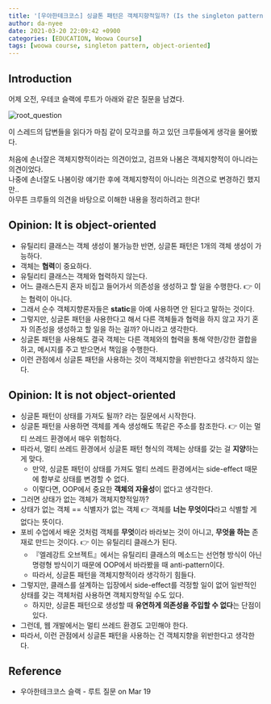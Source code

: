 ```yaml
---
title: '[우아한테크코스] 싱글톤 패턴은 객체지향적일까? (Is the singleton pattern object-oriented?)'
author: da-nyee
date: 2021-03-20 22:09:42 +0900
categories: [EDUCATION, Woowa Course]
tags: [woowa course, singleton pattern, object-oriented]
---
```


## Introduction

어제 오전, 우테코 슬랙에 루트가 아래와 같은 질문을 남겼다.<br/>

![root_question](https://user-images.githubusercontent.com/50176238/111861709-af596000-8993-11eb-9b9d-53206d33f009.PNG)

이 스레드의 답변들을 읽다가 마침 같이 모각코를 하고 있던 크루들에게 생각을 물어봤다.<br/>

처음에 손너잘은 객체지향적이라는 의견이었고, 검프와 나봄은 객체지향적이 아니라는 의견이었다.<br/>
나중에 손너잘도 나봄이랑 얘기한 후에 객체지향적이 아니라는 의견으로 변경하긴 했지만..<br/>
아무튼 크루들의 의견을 바탕으로 이해한 내용을 정리하려고 한다!<br/>

## Opinion: It is object-oriented

- 유틸리티 클래스는 객체 생성이 불가능한 반면, 싱글톤 패턴은 1개의 객체 생성이 가능하다.
- 객체는 <b>협력</b>이 중요하다.
- 유틸리티 클래스는 객체와 협력하지 않는다.
- 어느 클래스든지 혼자 비집고 들어가서 의존성을 생성하고 할 일을 수행한다. 👉 이는 협력이 아니다.
- 그래서 순수 객체지향론자들은 <b>static</b>을 아예 사용하면 안 된다고 말하는 것이다.
- 그렇지만, 싱글톤 패턴을 사용한다고 해서 다른 객체들과 협력을 하지 않고 자기 혼자 의존성을 생성하고 할 일을 하는 걸까? 아니라고 생각한다.
- 싱글톤 패턴을 사용해도 결국 객체는 다른 객체와의 협력을 통해 약한/강한 결합을 하고, 메시지를 주고 받으면서 책임을 수행한다.
- 이런 관점에서 싱글톤 패턴을 사용하는 것이 객체지향을 위반한다고 생각하지 않는다.

## Opinion: It is not object-oriented

- 싱글톤 패턴이 상태를 가져도 될까? 라는 질문에서 시작한다.
- 싱글톤 패턴을 사용하면 객체를 계속 생성해도 똑같은 주소를 참조한다. 👉 이는 멀티 쓰레드 환경에서 매우 위험하다.
- 따라서, 멀티 쓰레드 환경에서 싱글톤 패턴 형식의 객체는 상태를 갖는 걸 <b>지양</b>하는 게 맞다.
    - 만약, 싱글톤 패턴이 상태를 가져도 멀티 쓰레드 환경에서는 side-effect 때문에 함부로 상태를 변경할 수 없다.
    - 이렇다면, OOP에서 중요한 <b>객체의 자율성</b>이 없다고 생각한다.
- 그러면 상태가 없는 객체가 객체지향적일까?
- 상태가 없는 객체 == 식별자가 없는 객체 👉 객체를 <b>너는 무엇이다</b>라고 식별할 게 없다는 뜻이다.
- 포비 수업에서 배운 것처럼 객체를 <b>무엇</b>이라 바라보는 것이 아니고, <b>무엇을 하는</b> 존재로 만드는 것이다. 👉 이는 유틸리티 클래스가 된다.
    - 『엘레강트 오브젝트』에서는 유틸리티 클래스의 메소드는 선언형 방식이 아닌 명령형 방식이기 때문에 OOP에서 바라봤을 때 anti-pattern이다.
    - 따라서, 싱글톤 패턴을 객체지향적이라 생각하기 힘들다.
- 그렇지만, 클래스를 설계하는 입장에서 side-effect를 걱정할 일이 없어 일반적인 상태를 갖는 객체처럼 사용하면 객체지향적일 수도 있다.
    - 하지만, 싱글톤 패턴으로 생성할 때 <b>유연하게 의존성을 주입할 수 없다</b>는 단점이 있다.
- 그런데, 웹 개발에서는 멀티 쓰레드 환경도 고민해야 한다.
- 따라서, 이런 관점에서 싱글톤 패턴을 사용하는 건 객체지향을 위반한다고 생각한다.

## Reference

- 우아한테크코스 슬랙 - 루트 질문 on Mar 19